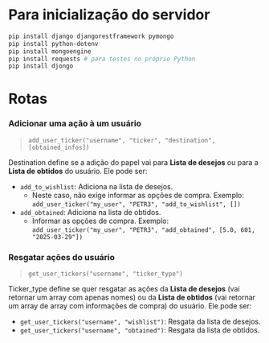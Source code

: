 # Para inicialização do servidor
```bash
pip install django djangorestframework pymongo
pip install python-dotenv
pip install mongoengine
pip install requests # para testes no próprio Python
pip install djongo
```

# Rotas

### Adicionar uma ação à um usuário
> `add_user_ticker("username", "ticker", "destination", [obtained_infos])`

Destination define se a adição do papel vai para **Lista de desejos** ou para a **Lista de obtidos** do usuário. Ele pode ser:
- `add_to_wishlist`: Adiciona na lista de desejos.
    - Neste caso, não exige informar as opções de compra. Exemplo: `add_user_ticker("my_user", "PETR3", "add_to_wishlist", [])`
- `add_obtained`: Adiciona na lista de obtidos.
    - Informar as opções de compra. Exemplo: `add_user_ticker("my_user", "PETR3", "add_obtained", [5.0, 601, "2025-03-29"])`

### Resgatar ações do usuário
> `get_user_tickers("username", "ticker_type")`

Ticker_type define se quer resgatar as ações da **Lista de desejos** (vai retornar um array com apenas nomes) ou da **Lista de obtidos** (vai retornar um array de array com informações de compra) do usuário. Ele pode ser:
- `get_user_tickers("username", "wishlist")`: Resgata da lista de desejos.
- `get_user_tickers("username", "obtained")`: Resgata da lista de obtidos.